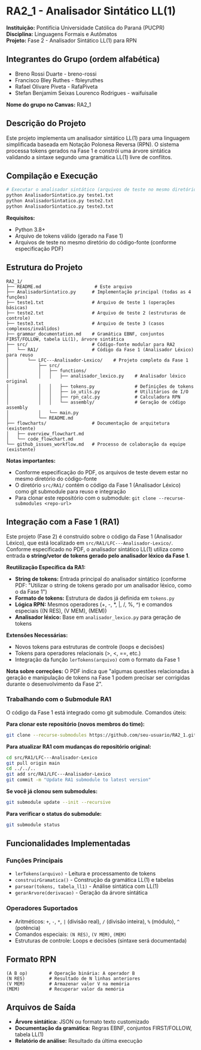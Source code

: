# RA2_1 - Analisador Sintático LL(1)

**Instituição:** Pontifícia Universidade Católica do Paraná (PUCPR)  
**Disciplina:** Linguagens Formais e Autômatos  
**Projeto:** Fase 2 - Analisador Sintático LL(1) para RPN

## Integrantes do Grupo (ordem alfabética)
- Breno Rossi Duarte - breno-rossi
- Francisco Bley Ruthes - fbleyruthes
- Rafael Olivare Piveta - RafaPiveta
- Stefan Benjamim Seixas Lourenco Rodrigues - waifuisalie

**Nome do grupo no Canvas:** RA2_1

## Descrição do Projeto

Este projeto implementa um analisador sintático LL(1) para uma linguagem simplificada baseada em Notação Polonesa Reversa (RPN). O sistema processa tokens gerados na Fase 1 e constrói uma árvore sintática validando a sintaxe segundo uma gramática LL(1) livre de conflitos.

## Compilação e Execução

```bash
# Executar o analisador sintático (arquivos de teste no mesmo diretório)
python AnalisadorSintatico.py teste1.txt
python AnalisadorSintatico.py teste2.txt  
python AnalisadorSintatico.py teste3.txt
```

**Requisitos:**
- Python 3.8+
- Arquivo de tokens válido (gerado na Fase 1)
- Arquivos de teste no mesmo diretório do código-fonte (conforme especificação PDF)

## Estrutura do Projeto

```
RA2_1/
├── README.md                    # Este arquivo
├── AnalisadorSintatico.py      # Implementação principal (todas as 4 funções)
├── teste1.txt                  # Arquivo de teste 1 (operações básicas)
├── teste2.txt                  # Arquivo de teste 2 (estruturas de controle)  
├── teste3.txt                  # Arquivo de teste 3 (casos complexos/inválidos)
├── grammar_documentation.md    # Gramática EBNF, conjuntos FIRST/FOLLOW, tabela LL(1), árvore sintática
├── src/                        # Código-fonte modular para RA2
│   └── RA1/                    # Código da Fase 1 (Analisador Léxico) para reuso
│       └── LFC---Analisador-Lexico/    # Projeto completo da Fase 1
│           ├── src/
│           │   ├── functions/
│           │   │   ├── analisador_lexico.py    # Analisador léxico original
│           │   │   ├── tokens.py               # Definições de tokens
│           │   │   ├── io_utils.py             # Utilitários de I/O
│           │   │   ├── rpn_calc.py             # Calculadora RPN
│           │   │   └── assembly/               # Geração de código assembly
│           │   └── main.py
│           └── README.md
├── flowcharts/                 # Documentação de arquitetura (existente)
│   ├── overview_flowchart.md
│   └── code_flowchart.md
└── github_issues_workflow.md   # Processo de colaboração da equipe (existente)
```

**Notas importantes:** 
- Conforme especificação do PDF, os arquivos de teste devem estar no mesmo diretório do código-fonte
- O diretório `src/RA1/` contém o código da Fase 1 (Analisador Léxico) como git submodule para reuso e integração
- Para clonar este repositório com o submodule: `git clone --recurse-submodules <repo-url>`

## Integração com a Fase 1 (RA1)

Este projeto (Fase 2) é construído sobre o código da Fase 1 (Analisador Léxico), que está localizado em `src/RA1/LFC---Analisador-Lexico/`. Conforme especificado no PDF, o analisador sintático LL(1) utiliza como entrada **o string/vetor de tokens gerado pelo analisador léxico da Fase 1**.

**Reutilização Específica da RA1:**
- **String de tokens:** Entrada principal do analisador sintático (conforme PDF: "Utilizar o string de tokens gerado por um analisador léxico, como o da Fase 1")
- **Formato de tokens:** Estrutura de dados já definida em `tokens.py`
- **Lógica RPN:** Mesmos operadores (+, -, *, |, /, %, ^) e comandos especiais ((N RES), (V MEM), (MEM))
- **Analisador léxico:** Base em `analisador_lexico.py` para geração de tokens

**Extensões Necessárias:**
- Novos tokens para estruturas de controle (loops e decisões)
- Tokens para operadores relacionais (>, <, ==, etc.)
- Integração da função `lerTokens(arquivo)` com o formato da Fase 1

**Nota sobre correções:** O PDF indica que "algumas questões relacionadas à geração e manipulação de tokens na Fase 1 podem precisar ser corrigidas durante o desenvolvimento da Fase 2".

### Trabalhando com o Submodule RA1

O código da Fase 1 está integrado como git submodule. Comandos úteis:

**Para clonar este repositório (novos membros do time):**
```bash
git clone --recurse-submodules https://github.com/seu-usuario/RA2_1.git
```

**Para atualizar RA1 com mudanças do repositório original:**
```bash
cd src/RA1/LFC---Analisador-Lexico
git pull origin main
cd ../../..
git add src/RA1/LFC---Analisador-Lexico
git commit -m "Update RA1 submodule to latest version"
```

**Se você já clonou sem submodules:**
```bash
git submodule update --init --recursive
```

**Para verificar o status do submodule:**
```bash
git submodule status
```

## Funcionalidades Implementadas

### Funções Principais
- `lerTokens(arquivo)` - Leitura e processamento de tokens
- `construirGramatica()` - Construção da gramática LL(1) e tabelas
- `parsear(tokens, tabela_ll1)` - Análise sintática com LL(1)
- `gerarArvore(derivacao)` - Geração da árvore sintática

### Operadores Suportados
- Aritméticos: `+`, `-`, `*`, `|` (divisão real), `/` (divisão inteira), `%` (módulo), `^` (potência)
- Comandos especiais: `(N RES)`, `(V MEM)`, `(MEM)`
- Estruturas de controle: Loops e decisões (sintaxe será documentada)

## Formato RPN

```
(A B op)        # Operação binária: A operador B
(N RES)         # Resultado de N linhas anteriores
(V MEM)         # Armazenar valor V na memória
(MEM)           # Recuperar valor da memória
```

## Arquivos de Saída

- **Árvore sintática:** JSON ou formato texto customizado
- **Documentação da gramática:** Regras EBNF, conjuntos FIRST/FOLLOW, tabela LL(1)
- **Relatório de análise:** Resultado da última execução
